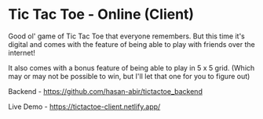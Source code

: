 # Tic Tac Toe - Online (Client)

Good ol' game of Tic Tac Toe that everyone remembers. But this time it's digital and comes with the feature of being able to play with friends over the internet!

It also comes with a bonus feature of being able to play in 5 x 5 grid. (Which may or may not be possible to win, but I'll let that one for you to figure out)

Backend - https://github.com/hasan-abir/tictactoe_backend

Live Demo - https://tictactoe-client.netlify.app/
